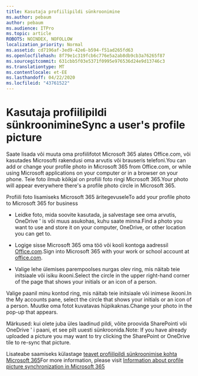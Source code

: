 ```yaml
---
title: Kasutaja profiilipildi sünkroonimine
ms.author: pebaum
author: pebaum
ms.audience: ITPro
ms.topic: article
ROBOTS: NOINDEX, NOFOLLOW
localization_priority: Normal
ms.assetid: cd7196af-3ed9-42e6-b594-f51ad265fd63
ms.openlocfilehash: 8f79e1c319fcb6c776e5a2ab8db9cb3a76265f87
ms.sourcegitcommit: 631cbb5f03e5371f0995e976536d24e9d13746c3
ms.translationtype: MT
ms.contentlocale: et-EE
ms.lasthandoff: 04/22/2020
ms.locfileid: "43761522"
---
```

# <a name="sync-a-users-profile-picture"></a><span data-ttu-id="9cc39-102">Kasutaja profiilipildi sünkroonimine</span><span class="sxs-lookup"><span data-stu-id="9cc39-102">Sync a user's profile picture</span></span>

<span data-ttu-id="9cc39-103">Saate lisada või muuta oma profiilifotot Microsoft 365 alates Office.com, või kasutades Microsofti rakendusi oma arvutis või brauseris telefoni.</span><span class="sxs-lookup"><span data-stu-id="9cc39-103">You can add or change your profile photo in Microsoft 365 from Office.com, or while using Microsoft applications on your computer or in a browser on your phone.</span></span> <span data-ttu-id="9cc39-104">Teie foto ilmub kõikjal on profiili foto ringi Microsoft 365.</span><span class="sxs-lookup"><span data-stu-id="9cc39-104">Your photo will appear everywhere there's a profile photo circle in Microsoft 365.</span></span>

<span data-ttu-id="9cc39-105">Profiili foto lisamiseks Microsoft 365 äritegevusele</span><span class="sxs-lookup"><span data-stu-id="9cc39-105">To add your profile photo to Microsoft 365 for business</span></span>

- <span data-ttu-id="9cc39-106">Leidke foto, mida soovite kasutada, ja salvestage see oma arvutis, OneDrive ' is või muus asukohas, kuhu saate minna.</span><span class="sxs-lookup"><span data-stu-id="9cc39-106">Find a photo you want to use and store it on your computer, OneDrive, or other location you can get to.</span></span>

- <span data-ttu-id="9cc39-107">Logige sisse Microsoft 365 oma töö või kooli kontoga aadressil [Office.com](https://www.office.com).</span><span class="sxs-lookup"><span data-stu-id="9cc39-107">Sign into Microsoft 365 with your work or school account at [office.com](https://www.office.com).</span></span>

- <span data-ttu-id="9cc39-108">Valige lehe ülemises parempoolses nurgas olev ring, mis näitab teie initsiaale või isiku ikooni.</span><span class="sxs-lookup"><span data-stu-id="9cc39-108">Select the circle in the upper right-hand corner of the page that shows your initials or an icon of a person.</span></span>

<span data-ttu-id="9cc39-109">Valige paanil minu kontod ring, mis näitab teie initsiaale või inimese ikooni.</span><span class="sxs-lookup"><span data-stu-id="9cc39-109">In the My accounts pane, select the circle that shows your initials or an icon of a person.</span></span> <span data-ttu-id="9cc39-110">Muutke oma fotot kuvatavas hüpikaknas.</span><span class="sxs-lookup"><span data-stu-id="9cc39-110">Change your photo in the pop-up that appears.</span></span>

<span data-ttu-id="9cc39-111">Märkused: kui olete juba üles laadinud pildi, võite proovida SharePointi või OneDrive ' i paani, et see pilt uuesti sünkroonida.</span><span class="sxs-lookup"><span data-stu-id="9cc39-111">Note: If you have already uploaded a picture you may want to try clicking the SharePoint or OneDrive tile to re-sync that picture.</span></span>

<span data-ttu-id="9cc39-112">Lisateabe saamiseks külastage [teavet profiilipildi sünkroonimise kohta Microsoft 365](https://support.office.com/article/information-about-profile-picture-synchronization-in-office-365-20594d76-d054-4af4-a660-401133e3d48a)</span><span class="sxs-lookup"><span data-stu-id="9cc39-112">For more information, please visit [Information about profile picture synchronization in Microsoft 365](https://support.office.com/article/information-about-profile-picture-synchronization-in-office-365-20594d76-d054-4af4-a660-401133e3d48a)</span></span>

